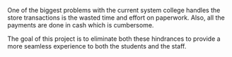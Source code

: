 One of the biggest problems with the current system college handles the store transactions is the wasted time and effort on paperwork. Also, all the payments are done in cash which is cumbersome.

The goal of this project is to eliminate both these hindrances to provide a more seamless experience to both the students and the staff.
